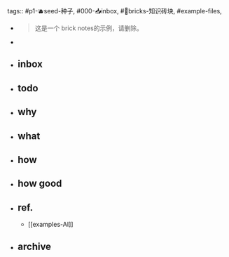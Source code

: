 tags:: #p1-🫐seed-种子, #000-📥inbox, #🧱bricks-知识砖块, #example-files, 

- > 这是一个 brick notes的示例，请删除。
-
- ## inbox
- ## todo
- ## why
- ## what
- ## how
- ## how good
- ## ref.
	- [[examples-AI]]
- ## archive
